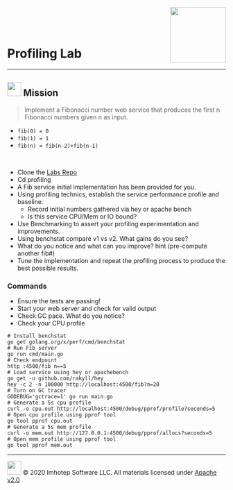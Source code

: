 <img src="../../assets/gophernand.png" align="right" width="128" height="auto"/>

<br/>
<br/>
<br/>

# Profiling Lab

---
## <img src="../../assets/lab.png" width="auto" height="32"/> Mission

> Implement a Fibonacci number web service that produces the first n Fibonacci numbers given n as input.

+ `fib(0) = 0`
+ `fib(1) = 1`
+ `fib(n) = fib(n-2)+fib(n-1)`

<br/>

+ Clone the [Labs Repo](https://github.com/gopherland/labs_int)
+ Cd profiling
+ A Fib service initial implementation has been provided for you.
+ Using profiling technics, establish the service performance profile and baseline.
  + Record initial numbers gathered via hey or apache bench
  + Is this service CPU/Mem or IO bound?
+ Use Benchmarking to assert your profiling experimentation and improvements.
+ Using benchstat compare v1 vs v2. What gains do you see?
+ What do you notice and what can you improve? hint (pre-compute another fib#)
+ Tune the implementation and repeat the profiling process to produce the best possible results.

### Commands

+ Ensure the tests are passing!
+ Start your web server and check for valid output
+ Check GC pace. What do you notice?
+ Check your CPU profile

```shell
# Install benchstat
go get golang.org/x/perf/cmd/benchstat
# Run Fib server
go run cmd/main.go
# Check endpoint
http :4500/fib n==5
# Load service using hey or apachebench
go get -u github.com/rakyll/hey
hey -c 2 -n 100000 http://localhost:4500/fib?n=20
# Turn on GC tracer
GODEBUG='gctrace=1' go run main.go
# Generate a 5s cpu profile
curl -o cpu.out http://localhost:4500/debug/pprof/profile?seconds=5
# Open cpu profile using pprof tool
go tool pprof cpu.out
# Generate a 5s mem profile
curl -o mem.out http://127.0.0.1:4500/debug/pprof/allocs?seconds=5
# Open mem profile using pprof tool
go tool pprof mem.out
```

---
<img src="../../assets/imhotep_logo.png" width="32" height="auto"/> © 2020 Imhotep Software LLC.
All materials licensed under [Apache v2.0](http://www.apache.org/licenses/LICENSE-2.0)